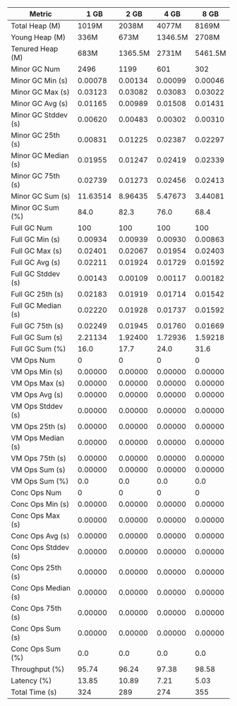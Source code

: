 | Metric | 1 GB | 2 GB | 4 GB | 8 GB |
|------|----|----|----|----|
| Total Heap (M) | 1019M | 2038M | 4077M | 8169M |
| Young Heap (M) | 336M | 673M | 1346.5M | 2708M |
| Tenured Heap (M) | 683M | 1365.5M | 2731M | 5461.5M |
| Minor GC Num | 2496 | 1199 | 601 | 302 |
| Minor GC Min (s) | 0.00078 | 0.00134 | 0.00099 | 0.00046 |
| Minor GC Max (s) | 0.03123 | 0.03082 | 0.03083 | 0.03022 |
| Minor GC Avg (s) | 0.01165 | 0.00989 | 0.01508 | 0.01431 |
| Minor GC Stddev (s) | 0.00620 | 0.00483 | 0.00302 | 0.00310 |
| Minor GC 25th (s) | 0.00831 | 0.01225 | 0.02387 | 0.02297 |
| Minor GC Median (s) | 0.01955 | 0.01247 | 0.02419 | 0.02339 |
| Minor GC 75th (s) | 0.02739 | 0.01273 | 0.02456 | 0.02413 |
| Minor GC Sum (s) | 11.63514 | 8.96435 | 5.47673 | 3.44081 |
| Minor GC Sum (%) | 84.0 | 82.3 | 76.0 | 68.4 |
| Full GC Num | 100 | 100 | 100 | 100 |
| Full GC Min (s) | 0.00934 | 0.00939 | 0.00930 | 0.00863 |
| Full GC Max (s) | 0.02401 | 0.02067 | 0.01954 | 0.02403 |
| Full GC Avg (s) | 0.02211 | 0.01924 | 0.01729 | 0.01592 |
| Full GC Stddev (s) | 0.00143 | 0.00109 | 0.00117 | 0.00182 |
| Full GC 25th (s) | 0.02183 | 0.01919 | 0.01714 | 0.01542 |
| Full GC Median (s) | 0.02220 | 0.01928 | 0.01737 | 0.01592 |
| Full GC 75th (s) | 0.02249 | 0.01945 | 0.01760 | 0.01669 |
| Full GC Sum (s) | 2.21134 | 1.92400 | 1.72936 | 1.59218 |
| Full GC Sum (%) | 16.0 | 17.7 | 24.0 | 31.6 |
| VM Ops Num | 0 | 0 | 0 | 0 |
| VM Ops Min (s) | 0.00000 | 0.00000 | 0.00000 | 0.00000 |
| VM Ops Max (s) | 0.00000 | 0.00000 | 0.00000 | 0.00000 |
| VM Ops Avg (s) | 0.00000 | 0.00000 | 0.00000 | 0.00000 |
| VM Ops Stddev (s) | 0.00000 | 0.00000 | 0.00000 | 0.00000 |
| VM Ops 25th (s) | 0.00000 | 0.00000 | 0.00000 | 0.00000 |
| VM Ops Median (s) | 0.00000 | 0.00000 | 0.00000 | 0.00000 |
| VM Ops 75th (s) | 0.00000 | 0.00000 | 0.00000 | 0.00000 |
| VM Ops Sum (s) | 0.00000 | 0.00000 | 0.00000 | 0.00000 |
| VM Ops Sum (%) | 0.0 | 0.0 | 0.0 | 0.0 |
| Conc Ops Num | 0 | 0 | 0 | 0 |
| Conc Ops Min (s) | 0.00000 | 0.00000 | 0.00000 | 0.00000 |
| Conc Ops Max (s) | 0.00000 | 0.00000 | 0.00000 | 0.00000 |
| Conc Ops Avg (s) | 0.00000 | 0.00000 | 0.00000 | 0.00000 |
| Conc Ops Stddev (s) | 0.00000 | 0.00000 | 0.00000 | 0.00000 |
| Conc Ops 25th (s) | 0.00000 | 0.00000 | 0.00000 | 0.00000 |
| Conc Ops Median (s) | 0.00000 | 0.00000 | 0.00000 | 0.00000 |
| Conc Ops 75th (s) | 0.00000 | 0.00000 | 0.00000 | 0.00000 |
| Conc Ops Sum (s) | 0.00000 | 0.00000 | 0.00000 | 0.00000 |
| Conc Ops Sum (%) | 0.0 | 0.0 | 0.0 | 0.0 |
| Throughput (%) | 95.74 | 96.24 | 97.38 | 98.58 |
| Latency (%) | 13.85 | 10.89 | 7.21 | 5.03 |
| Total Time (s) | 324 | 289 | 274 | 355 |
